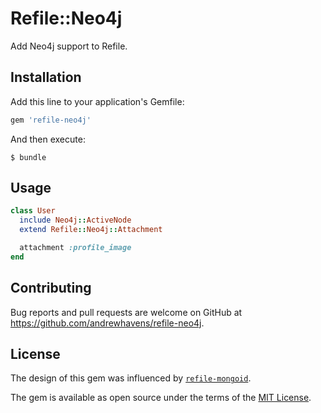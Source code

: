 # Refile::Neo4j

Add Neo4j support to Refile.

## Installation

Add this line to your application's Gemfile:

```ruby
gem 'refile-neo4j'
```

And then execute:

    $ bundle

## Usage

```ruby
class User
  include Neo4j::ActiveNode
  extend Refile::Neo4j::Attachment

  attachment :profile_image
end
```

## Contributing

Bug reports and pull requests are welcome on GitHub at https://github.com/andrewhavens/refile-neo4j.

## License

The design of this gem was influenced by [`refile-mongoid`](https://github.com/krettan/refile-mongoid).

The gem is available as open source under the terms of the [MIT License](http://opensource.org/licenses/MIT).
